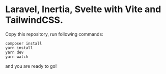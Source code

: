 # Laravel, Inertia, Svelte with Vite and TailwindCSS.

Copy this repository, run following commands:

```
composer install
yarn install
yarn dev
yarn watch
```
and you are ready to go!
